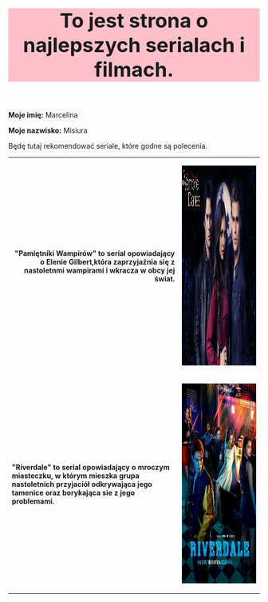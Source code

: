 <HTML>
<HEAD>
<TITLE>Mareclina Misura</TITLE>
</HEAD>

<BODY style="front-size: 20px;">
<center><H1 style="font-size: 40px; text-aligan; center; background-color: pink;">To jest strona o najlepszych serialach i filmach.</H1><BR></center>
<p><STRONG>Moje imię:</STRONG> Marcelina</p>

<STRONG>Moje nazwisko:</STRONG> Misiura<BR>
    
  <p>Będę tutaj rekomendować seriale, które godne są polecenia.<p>
<TABLE>
    <TR>
        <TD><p align="right"><STRONG>"Pamiętniki Wampirów" to serial opowiadający o Elenie Gilbert,która zaprzyjaźnia się z nastoletnmi wampirami i wkracza w obcy jej świat.   
        <TD><p align="left"><img src=VampireDiaries.jpg height="400" weight="400"></TD> 
            </TR>
         <TR>
            <TD><p align="left"><p> <STRONG>"Riverdale" to serial opowiadający o mroczym miasteczku, w którym mieszka grupa nastoletnich przyjaciół odkrywająca jego tamenice oraz borykająca sie z jego problemami.   <p>
        <TD><p align="right"><img src=Riverdale.jpg height="400" weight="400"></TD>
          
   </TR>
              
   <TR>
       
           
  
</BODY>
</HTML>
      

